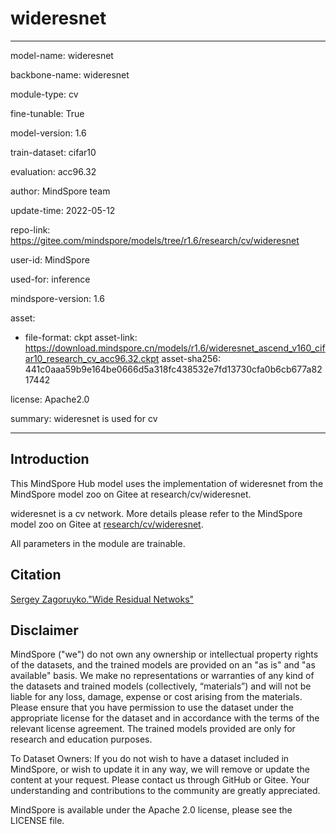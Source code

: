 # wideresnet

---

model-name: wideresnet

backbone-name: wideresnet

module-type: cv

fine-tunable: True

model-version: 1.6

train-dataset: cifar10

evaluation: acc96.32

author: MindSpore team

update-time: 2022-05-12

repo-link: <https://gitee.com/mindspore/models/tree/r1.6/research/cv/wideresnet>

user-id: MindSpore

used-for: inference

mindspore-version: 1.6

asset:

-
    file-format: ckpt
    asset-link: <https://download.mindspore.cn/models/r1.6/wideresnet_ascend_v160_cifar10_research_cv_acc96.32.ckpt>
    asset-sha256: 441c0aaa59b9e164be0666d5a318fc438532e7fd13730cfa0b6cb677a8217442

license: Apache2.0

summary: wideresnet is used for cv

---

## Introduction

This MindSpore Hub model uses the implementation of wideresnet from the MindSpore model zoo on Gitee at research/cv/wideresnet.

wideresnet is a cv network. More details please refer to the MindSpore model zoo on Gitee at [research/cv/wideresnet](https://gitee.com/mindspore/models/blob/r1.6/research/cv/wideresnet/README.md).

All parameters in the module are trainable.

## Citation

[Sergey Zagoruyko."Wide Residual Netwoks"](https://arxiv.org/pdf/1605.07146.pdf)

## Disclaimer

MindSpore ("we") do not own any ownership or intellectual property rights of the datasets, and the trained models are provided on an "as is" and "as available" basis. We make no representations or warranties of any kind of the datasets and trained models (collectively, “materials”) and will not be liable for any loss, damage, expense or cost arising from the materials. Please ensure that you have permission to use the dataset under the appropriate license for the dataset and in accordance with the terms of the relevant license agreement. The trained models provided are only for research and education purposes.

To Dataset Owners: If you do not wish to have a dataset included in MindSpore, or wish to update it in any way, we will remove or update the content at your request. Please contact us through GitHub or Gitee. Your understanding and contributions to the community are greatly appreciated.

MindSpore is available under the Apache 2.0 license, please see the LICENSE file.
